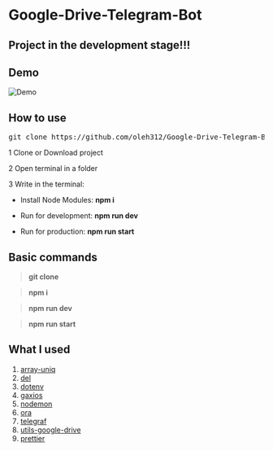# Google-Drive-Telegram-Bot

## Project in the development stage!!!

## Demo

![Demo](https://github.com/oleh312/Google-Drive-Telegram-Bot/blob/master/assets/demo.gif)

## How to use

<pre>git clone https://github.com/oleh312/Google-Drive-Telegram-Bot.git .; rm -rf trunk .gitignore readme.md .git .gitattributes</pre>

1 Clone or Download project

2 Open terminal in a folder

3 Write in the terminal:

- Install Node Modules: **npm i**

- Run for development: **npm run dev**

- Run for production: **npm run start**

## Basic commands

> **git clone**

> **npm i**

> **npm run dev**

> **npm run start**

## What I used

1) <a  href="https://www.npmjs.com/package/array-uniq">array-uniq</a>
2) <a  href="https://www.npmjs.com/package/del">del</a>
3) <a  href="https://www.npmjs.com/package/dotenv">dotenv</a>
4) <a  href="https://www.npmjs.com/package/gaxios">gaxios</a>
5) <a  href="https://www.npmjs.com/package/nodemon">nodemon</a>
6) <a  href="https://www.npmjs.com/package/ora">ora</a>
7) <a  href="https://www.npmjs.com/package/telegraf">telegraf</a>
8) <a  href="https://www.npmjs.com/package/utils-google-drive">utils-google-drive</a>
9) <a  href="https://www.npmjs.com/package/prettier">prettier</a>
